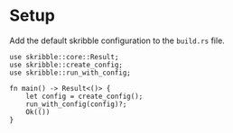 # Setup

Add the default skribble configuration to the `build.rs` file.

```rust,no_run
use skribble::core::Result;
use skribble::create_config;
use skribble::run_with_config;

fn main() -> Result<()> {
	let config = create_config();
	run_with_config(config)?;
	Ok(())
}
```
